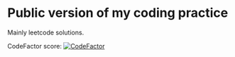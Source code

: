 # Public version of my coding practice

Mainly leetcode solutions.

CodeFactor score: [![CodeFactor](https://www.codefactor.io/repository/github/mcimpoi/coding_practice_public/badge)](https://www.codefactor.io/repository/github/mcimpoi/coding_practice_public)
